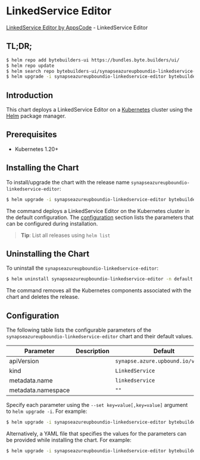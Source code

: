 # LinkedService Editor

[LinkedService Editor by AppsCode](https://byte.builders) - LinkedService Editor

## TL;DR;

```bash
$ helm repo add bytebuilders-ui https://bundles.byte.builders/ui/
$ helm repo update
$ helm search repo bytebuilders-ui/synapseazureupboundio-linkedservice-editor --version=v0.4.18
$ helm upgrade -i synapseazureupboundio-linkedservice-editor bytebuilders-ui/synapseazureupboundio-linkedservice-editor -n default --create-namespace --version=v0.4.18
```

## Introduction

This chart deploys a LinkedService Editor on a [Kubernetes](http://kubernetes.io) cluster using the [Helm](https://helm.sh) package manager.

## Prerequisites

- Kubernetes 1.20+

## Installing the Chart

To install/upgrade the chart with the release name `synapseazureupboundio-linkedservice-editor`:

```bash
$ helm upgrade -i synapseazureupboundio-linkedservice-editor bytebuilders-ui/synapseazureupboundio-linkedservice-editor -n default --create-namespace --version=v0.4.18
```

The command deploys a LinkedService Editor on the Kubernetes cluster in the default configuration. The [configuration](#configuration) section lists the parameters that can be configured during installation.

> **Tip**: List all releases using `helm list`

## Uninstalling the Chart

To uninstall the `synapseazureupboundio-linkedservice-editor`:

```bash
$ helm uninstall synapseazureupboundio-linkedservice-editor -n default
```

The command removes all the Kubernetes components associated with the chart and deletes the release.

## Configuration

The following table lists the configurable parameters of the `synapseazureupboundio-linkedservice-editor` chart and their default values.

|     Parameter      | Description |                    Default                    |
|--------------------|-------------|-----------------------------------------------|
| apiVersion         |             | <code>synapse.azure.upbound.io/v1beta1</code> |
| kind               |             | <code>LinkedService</code>                    |
| metadata.name      |             | <code>linkedservice</code>                    |
| metadata.namespace |             | <code>""</code>                               |


Specify each parameter using the `--set key=value[,key=value]` argument to `helm upgrade -i`. For example:

```bash
$ helm upgrade -i synapseazureupboundio-linkedservice-editor bytebuilders-ui/synapseazureupboundio-linkedservice-editor -n default --create-namespace --version=v0.4.18 --set apiVersion=synapse.azure.upbound.io/v1beta1
```

Alternatively, a YAML file that specifies the values for the parameters can be provided while
installing the chart. For example:

```bash
$ helm upgrade -i synapseazureupboundio-linkedservice-editor bytebuilders-ui/synapseazureupboundio-linkedservice-editor -n default --create-namespace --version=v0.4.18 --values values.yaml
```
